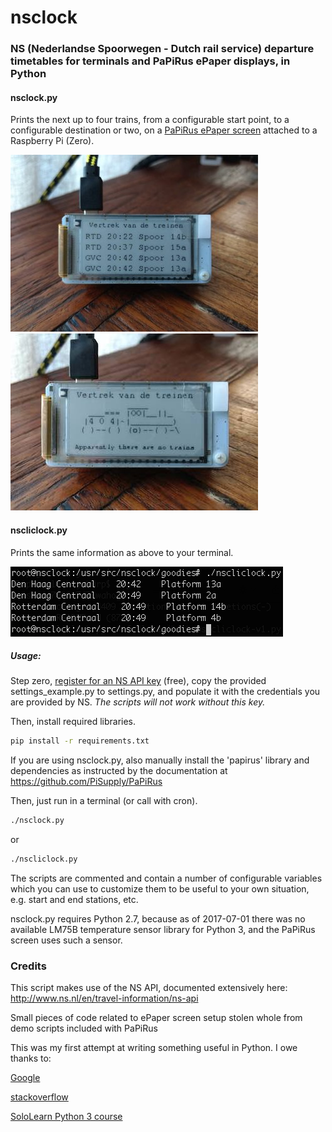 # nsclock
### NS (Nederlandse Spoorwegen - Dutch rail service) departure timetables for terminals and PaPiRus ePaper displays, in Python

#### nsclock.py
Prints the next up to four trains, from a configurable start point, to a configurable destination or two, on a [PaPiRus ePaper screen](https://www.pi-supply.com/?s=papirus&post_type=product&tags=1&limit=5&ixwps=1) attached to a Raspberry Pi (Zero).

![normal run](/goodies/nsclock-demo.jpg) ![exception](/goodies/nsclock-exception.jpg) 

#### nscliclock.py
Prints the same information as above to your terminal.

![normal CLI run](/goodies/nscliclock-demo.png)

##### Usage:

Step zero, [register for an NS API key](http://www.ns.nl/ews-aanvraagformulier/) (free), copy the provided settings_example.py to settings.py, and populate it with the credentials you are provided by NS. _The scripts will not work without this key._

Then, install required libraries.

```bash
pip install -r requirements.txt
```
If you are using nsclock.py, also manually install the 'papirus' library and dependencies as instructed by the documentation at https://github.com/PiSupply/PaPiRus

Then, just run in a terminal (or call with cron).
```bash
./nsclock.py
```
or
```bash
./nscliclock.py
```

The scripts are commented and contain a number of configurable variables which you can use to customize them to be useful to your own situation, e.g. start and end stations, etc.

nsclock.py requires Python 2.7, because as of 2017-07-01 there was no available LM75B temperature sensor library for Python 3, and the PaPiRus screen uses such a sensor.

### Credits
This script makes use of the NS API, documented extensively here:
http://www.ns.nl/en/travel-information/ns-api

Small pieces of code related to ePaper screen setup stolen whole from demo scripts included with PaPiRus

This was my first attempt at writing something useful in Python. I owe thanks to:

[Google](https://www.google.com/)

[stackoverflow](https://stackoverflow.com/)

[SoloLearn Python 3 course](https://www.sololearn.com/Course/Python/)
